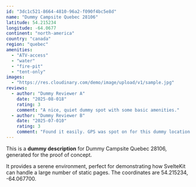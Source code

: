 ```yaml
---
id: "3dc1c521-8664-4810-96a2-f090f4bc5e8d"
name: "Dummy Campsite Quebec 28106"
latitude: 54.215234
longitude: -64.0677
continent: "north-america"
country: "canada"
region: "quebec"
amenities:
  - "ATV-access"
  - "water"
  - "fire-pit"
  - "tent-only"
images:
  - "https://res.cloudinary.com/demo/image/upload/v1/sample.jpg"
reviews:
  - author: "Dummy Reviewer A"
    date: "2025-08-018"
    rating: 3
    comment: "A nice, quiet dummy spot with some basic amenities."
  - author: "Dummy Reviewer B"
    date: "2025-07-010"
    rating: 3
    comment: "Found it easily. GPS was spot on for this dummy location."
---
```


This is a **dummy description** for Dummy Campsite Quebec 28106, generated for the proof of concept.

It provides a serene environment, perfect for demonstrating how SvelteKit can handle a large number of static pages. The coordinates are 54.215234, -64.067700.
